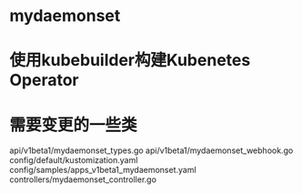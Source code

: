 # mydaemonset
# 使用kubebuilder构建Kubenetes Operator


# 需要变更的一些类
api/v1beta1/mydaemonset_types.go
api/v1beta1/mydaemonset_webhook.go
config/default/kustomization.yaml
config/samples/apps_v1beta1_mydaemonset.yaml
controllers/mydaemonset_controller.go

